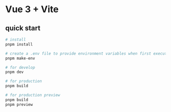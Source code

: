 # Vue 3 + Vite

## quick start
```sh
# install
pnpm install

# create a .env file to provide environment variables when first execution.
pnpm make-env

# for develop
pnpm dev

# for production
pnpm build

# for production preview
pnpm build
pnpm preview
```
